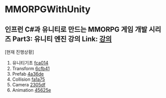 # MMORPGWithUnity
## 인프런 C#과 유니티로 만드는 MMORPG 게임 개발 시리즈 Part3: 유니티 엔진 강의 Link: [강의][link]
[link]:https://www.inflearn.com/course/MMORPG-%EC%9C%A0%EB%8B%88%ED%8B%B0

[현재 진행상황]
1. 유니티기초 [fca014](https://github.com/PeonyF/MMORPGWithUnity/commit/fca014b912211781a3b6c08be8796b0af1d29842)
2. Transform [6cfb41](https://github.com/PeonyF/MMORPGWithUnity/commit/6cfb4189e0ac4a93cc4222eed0b10f84f22828f1)
3. Prefab [4a36de](https://github.com/PeonyF/MMORPGWithUnity/commit/4a36def28e6523f862ed61d0620f7d02d0fba612)
4. Collision [fa1a75](https://github.com/PeonyF/MMORPGWithUnity/commit/fa1a758ceb5d0a4dffaf5088632af2413ed5cfe3)
5. Camera [2305df](https://github.com/PeonyF/MMORPGWithUnity/commit/2305df51583b844cad9fd00afc37abe507ee3f6f)
6. Animation  [45625e](https://github.com/PeonyF/MMORPGWithUnity/commit/45625e381a5f5af1c48b29f4a0b97d8c02eb2800)
